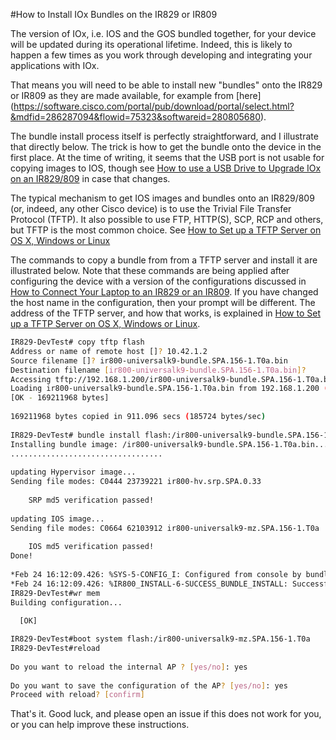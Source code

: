 #How to Install IOx Bundles on the IR829 or IR809

The version of IOx, i.e. IOS and the GOS bundled together, for your device will be updated during its 
operational lifetime. Indeed, this is likely to happen a few times as you work through developing and 
integrating your applications with IOx.
 
That means you will need to be able to install new "bundles" onto the IR829 or IR809 as they are made 
available, for example from [here] 
(https://software.cisco.com/portal/pub/download/portal/select.html?&mdfid=286287094&flowid=75323&softwareid=280805680). 

The bundle install process itself is perfectly straightforward, and I illustrate that directly 
below. The trick is how to get the bundle onto the device in the first place. At the time of writing, it seems 
that the USB port is not usable for copying images to IOS, though see 
[How to use a USB Drive to Upgrade IOx on an IR829/809](https://communities.cisco.com/thread/63704) in case 
that changes.
 
The typical mechanism to get IOS images and bundles onto an IR829/809 (or, indeed, any other Cisco device) is 
to use the Trivial File Transfer Protocol (TFTP). It also possible to use FTP, HTTP(S), SCP, RCP and others, 
but TFTP is the most common choice. See 
[How to Set up a TFTP Server on OS X, Windows or Linux](https://github.com/DevOps4Networks/IOX-Notes/blob/master/How_To_Setup_TFTP/README.md)
 
The commands to copy a bundle from from a TFTP server and install it are illustrated below. Note that these 
commands are being applied after configuring the device with a version of the configurations discussed 
in [How to Connect Your Laptop to an IR829 or an IR809](https://github.com/DevOps4Networks/IOX-Notes/blob/master/How_To_Connect_Your_Laptop/README.md). 
If you have changed the host name in the configuration, then your prompt will be different. The address of the 
TFTP server, and how that works, is explained in 
[How to Set up a TFTP Server on OS X, Windows or Linux](https://github.com/DevOps4Networks/IOX-Notes/blob/master/How_To_Setup_TFTP/README.md).

```bash 
IR829-DevTest# copy tftp flash
Address or name of remote host []? 10.42.1.2
Source filename []? ir800-universalk9-bundle.SPA.156-1.T0a.bin
Destination filename [ir800-universalk9-bundle.SPA.156-1.T0a.bin]?
Accessing tftp://192.168.1.200/ir800-universalk9-bundle.SPA.156-1.T0a.bin...
Loading ir800-universalk9-bundle.SPA.156-1.T0a.bin from 192.168.1.200 (via Vlan2): !!...!!
[OK - 169211968 bytes]
 
169211968 bytes copied in 911.096 secs (185724 bytes/sec)
 
IR829-DevTest# bundle install flash:/ir800-universalk9-bundle.SPA.156-1.T0a.bin        
Installing bundle image: /ir800-universalk9-bundle.SPA.156-1.T0a.bin................................................................
..................................
 
updating Hypervisor image...
Sending file modes: C0444 23739221 ir800-hv.srp.SPA.0.33
 
    SRP md5 verification passed!
 
updating IOS image...
Sending file modes: C0664 62103912 ir800-universalk9-mz.SPA.156-1.T0a
 
    IOS md5 verification passed!
Done!
 
*Feb 24 16:12:09.426: %SYS-5-CONFIG_I: Configured from console by bundle install command
*Feb 24 16:12:09.426: %IR800_INSTALL-6-SUCCESS_BUNDLE_INSTALL: Successfully installed bundle image.
IR829-DevTest#wr mem
Building configuration...
 
  [OK]

IR829-DevTest#boot system flash:/ir800-universalk9-mz.SPA.156-1.T0a
IR829-DevTest#reload
 
Do you want to reload the internal AP ? [yes/no]: yes
 
Do you want to save the configuration of the AP? [yes/no]: yes
Proceed with reload? [confirm]
```

That's it. Good luck, and please open an issue if this does not work for you, or you can help improve these 
instructions.